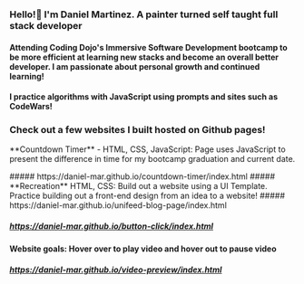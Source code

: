 ### Hello!👋 I'm Daniel Martinez. A painter turned self taught full stack developer
#### Attending Coding Dojo's Immersive Software Development bootcamp to be more efficient at learning new stacks and become an overall better developer. I am passionate about personal growth and continued learning!  
#### I practice algorithms with JavaScript using prompts and sites such as CodeWars!

### Check out a few websites I built hosted on Github pages! 
<p> **Countdown Timer** - HTML, CSS, JavaScript: Page uses JavaScript to present the difference in time for my bootcamp graduation and current date.</p>
##### https://daniel-mar.github.io/countdown-timer/index.html
##### **Recreation** HTML, CSS: Build out a website using a UI Template. Practice building out a front-end design from an idea to a website!
##### https://daniel-mar.github.io/unifeed-blog-page/index.html

##### https://daniel-mar.github.io/button-click/index.html
#### Website goals: Hover over to play video and hover out to pause video 
##### https://daniel-mar.github.io/video-preview/index.html

<!--
**daniel-mar/daniel-mar** is a ✨ _special_ ✨ repository because its `README.md` (this file) appears on your GitHub profile.

Here are some ideas to get you started:

- 🔭 I’m currently working on ...
- 🌱 I’m currently learning ...
- 👯 I’m looking to collaborate on ...
- 🤔 I’m looking for help with ...
- 💬 Ask me about ...
- 📫 How to reach me: ...
- 😄 Pronouns: ...
- ⚡ Fun fact: ...
-->
